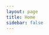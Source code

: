 ```yaml
---
layout: page
title: Home
sidebar: false
---
```


<Blog />





















<!-- ---
layout: home

# Hero section
hero:
  name: Biodasturchi
  text: Informatics within biology.
  image:
    src: /logo.svg
    alt: Biodasturchi logo
  tagline: Website with news in bioinformatics and programming
  actions:
    - theme: brand
      text: Articles
      link: /pages/blog
    - theme: alt
      text: GitHub
      link: https://github.com/biodasturchi

# Features section
# features:
#   - title: Biodasturchi, The DX that can't be beat
#     details: Lorem ipsum...
#   - title: Power of Vue meets Markdown
#     details: Lorem ipsum...
#   - title: Simple and minimal, always
#     details: Lorem ipsum...
#   - title: Stylish and cool
#     details: Lorem ipsum...

# Meta property
head:
  - - meta
    - property: og:type
      content: website
  - - meta
    - property: og:title
      content: Biodasturchi
  - - meta
    - property: og:image
      content: https://raw.githubusercontent.com/ilosrim/imgs/master/web_logo/logo.png
  - - meta
    - property: og:url
      content: https://vitejs.dev/blog/announcing-vite3
  - - meta
    - name: title
      content: Biodasturchi
  - - meta
    - name: twitter:card
      content: https://raw.githubusercontent.com/ilosrim/imgs/master/web_logo/logo.png
  - - link
    - rel: icon
      type: image/svg
      href: logo.svg
--- -->
